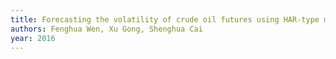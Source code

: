 ```yaml
---
title: Forecasting the volatility of crude oil futures using HAR-type models with structural breaks
authors: Fenghua Wen, Xu Gong, Shenghua Cai
year: 2016
---
```


